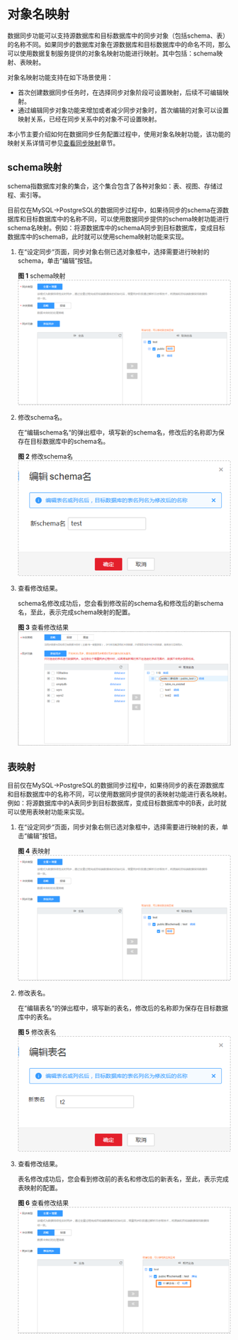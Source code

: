 # 对象名映射<a name="drs_10_0015"></a>

数据同步功能可以支持源数据库和目标数据库中的同步对象（包括schema、表）的名称不同。如果同步的数据库对象在源数据库和目标数据库中的命名不同，那么可以使用数据复制服务提供的对象名映射功能进行映射。其中包括：schema映射、表映射。

对象名映射功能支持在如下场景使用：

-   首次创建数据同步任务时，在选择同步对象阶段可设置映射，后续不可编辑映射。
-   通过编辑同步对象功能来增加或者减少同步对象时，首次编辑的对象可以设置映射关系，已经在同步关系中的对象不可设置映射。

本小节主要介绍如何在数据同步任务配置过程中，使用对象名映射功能，该功能的映射关系详情可参见[查看同步映射](查看同步映射.md)章节。

## schema映射<a name="section83221831447"></a>

schema指数据库对象的集合，这个集合包含了各种对象如：表、视图、存储过程、索引等。

目前仅在MySQL-\>PostgreSQL的数据同步过程中，如果待同步的schema在源数据库和目标数据库中的名称不同，可以使用数据同步提供的schema映射功能进行schema名映射。例如：将源数据库中的schemaA同步到目标数据库，变成目标数据库中的schemaB，此时就可以使用schema映射功能来实现。

1.  在“设定同步“页面，同步对象右侧已选对象框中，选择需要进行映射的schema，单击“编辑”按钮。

    **图 1**  schema映射<a name="fig124251051045"></a>  
    ![](figures/schema映射.png "schema映射")

2.  修改schema名。

    在“编辑schema名“的弹出框中，填写新的schema名，修改后的名称即为保存在目标数据库中的schema名。

    **图 2**  修改schema名<a name="fig442511516416"></a>  
    ![](figures/修改schema名.png "修改schema名")

3.  查看修改结果。

    schema名修改成功后，您会看到修改前的schema名和修改后的新schema名，至此，表示完成schema映射的配置。

    **图 3**  查看修改结果<a name="fig184257519415"></a>  
    ![](figures/查看schema修改结果.png "查看schema修改结果")


## 表映射<a name="section571204465917"></a>

目前仅在MySQL-\>PostgreSQL的数据同步过程中，如果待同步的表在源数据库和目标数据库中的名称不同，可以使用数据同步提供的表映射功能进行表名映射。例如：将源数据库中的A表同步到目标数据库，变成目标数据库中的B表，此时就可以使用表映射功能来实现。

1.  在“设定同步“页面，同步对象右侧已选对象框中，选择需要进行映射的表，单击“编辑”按钮。

    **图 4**  表映射<a name="fig1233589433"></a>  
    ![](figures/表映射.png "表映射")

2.  修改表名。

    在“编辑表名“的弹出框中，填写新的表名，修改后的名称即为保存在目标数据库中的表名。

    **图 5**  修改表名<a name="fig1972615421712"></a>  
    ![](figures/修改表名.png "修改表名")

3.  查看修改结果。

    表名修改成功后，您会看到修改前的表名和修改后的新表名，至此，表示完成表映射的配置。

    **图 6**  查看修改结果<a name="fig194379282216"></a>  
    ![](figures/查看表修改结果.png "查看表修改结果")


